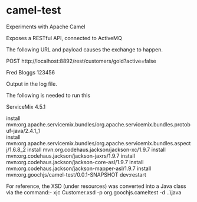 camel-test
==========

Experiments with Apache Camel


Exposes a RESTful API, connected to ActiveMQ

The following URL and payload causes the exchange to happen.  

POST http://localhost:8892/rest/customers/gold?active=false
  <?xml version="1.0" encoding="UTF-8"?>
  <Customer>
    <name>Fred Bloggs</name>
    <id>123456</id>
  </Customer>

Output in the log file.


The following is needed to run this

  ServiceMix 4.5.1
  
  install mvn:org.apache.servicemix.bundles/org.apache.servicemix.bundles.protobuf-java/2.4.1_1  
  install mvn:org.apache.servicemix.bundles/org.apache.servicemix.bundles.aspectj/1.6.8_2
  install mvn:org.codehaus.jackson/jackson-xc/1.9.7
  install mvn:org.codehaus.jackson/jackson-jaxrs/1.9.7
  install mvn:org.codehaus.jackson/jackson-core-asl/1.9.7
  install mvn:org.codehaus.jackson/jackson-mapper-asl/1.9.7
  install mvn:org.goochjs/camel-test/0.0.1-SNAPSHOT
  dev:restart


For reference, the XSD (under resources) was converted into a Java class via the command:-
  xjc Customer.xsd -p org.goochjs.cameltest -d ..\java
  
